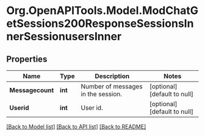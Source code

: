 # Org.OpenAPITools.Model.ModChatGetSessions200ResponseSessionsInnerSessionusersInner

## Properties

Name | Type | Description | Notes
------------ | ------------- | ------------- | -------------
**Messagecount** | **int** | Number of messages in the session. | [optional] [default to null]
**Userid** | **int** | User id. | [optional] [default to null]

[[Back to Model list]](../README.md#documentation-for-models) [[Back to API list]](../README.md#documentation-for-api-endpoints) [[Back to README]](../README.md)

